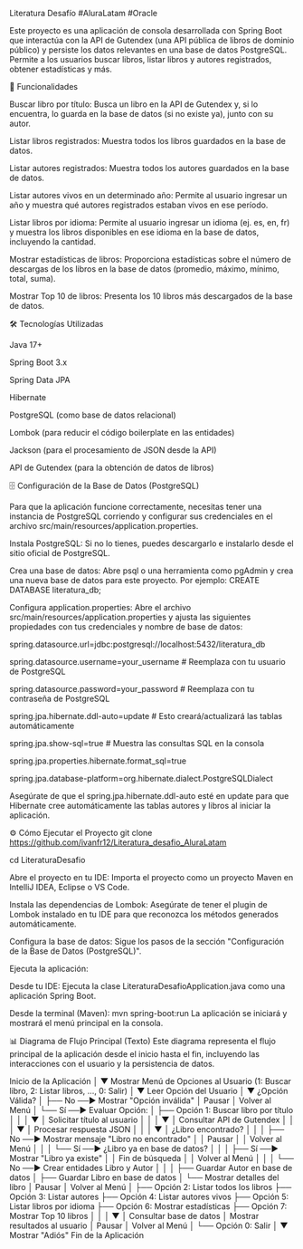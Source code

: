 Literatura Desafío
#AluraLatam #Oracle

Este proyecto es una aplicación de consola desarrollada con Spring Boot que interactúa con la API de Gutendex (una API pública de libros de dominio público) y persiste los datos relevantes en una base de datos PostgreSQL. Permite a los usuarios buscar libros, listar libros y autores registrados, obtener estadísticas y más.

🚀 Funcionalidades

Buscar libro por título: Busca un libro en la API de Gutendex y, si lo encuentra, lo guarda en la base de datos (si no existe ya), junto con su autor.

Listar libros registrados: Muestra todos los libros guardados en la base de datos.

Listar autores registrados: Muestra todos los autores guardados en la base de datos.

Listar autores vivos en un determinado año: Permite al usuario ingresar un año y muestra qué autores registrados estaban vivos en ese período.

Listar libros por idioma: Permite al usuario ingresar un idioma (ej. es, en, fr) y muestra los libros disponibles en ese idioma en la base de datos, incluyendo la cantidad.

Mostrar estadísticas de libros: Proporciona estadísticas sobre el número de descargas de los libros en la base de datos (promedio, máximo, mínimo, total, suma).

Mostrar Top 10 de libros: Presenta los 10 libros más descargados de la base de datos.

🛠️ Tecnologías Utilizadas

Java 17+

Spring Boot 3.x

Spring Data JPA

Hibernate

PostgreSQL (como base de datos relacional)

Lombok (para reducir el código boilerplate en las entidades)

Jackson (para el procesamiento de JSON desde la API)

API de Gutendex (para la obtención de datos de libros)

🗄️ Configuración de la Base de Datos (PostgreSQL)

Para que la aplicación funcione correctamente, necesitas tener una instancia de PostgreSQL corriendo y configurar sus credenciales en el archivo src/main/resources/application.properties.

Instala PostgreSQL: Si no lo tienes, puedes descargarlo e instalarlo desde el sitio oficial de PostgreSQL.

Crea una base de datos: Abre psql o una herramienta como pgAdmin y crea una nueva base de datos para este proyecto. Por ejemplo:
CREATE DATABASE literatura_db;

Configura application.properties: 
Abre el archivo src/main/resources/application.properties y ajusta las siguientes propiedades con tus credenciales y nombre de base de datos:

spring.datasource.url=jdbc:postgresql://localhost:5432/literatura_db

spring.datasource.username=your_username # Reemplaza con tu usuario de PostgreSQL

spring.datasource.password=your_password # Reemplaza con tu contraseña de PostgreSQL

spring.jpa.hibernate.ddl-auto=update # Esto creará/actualizará las tablas automáticamente

spring.jpa.show-sql=true # Muestra las consultas SQL en la consola

spring.jpa.properties.hibernate.format_sql=true

spring.jpa.database-platform=org.hibernate.dialect.PostgreSQLDialect

Asegúrate de que el spring.jpa.hibernate.ddl-auto esté en update para que Hibernate cree automáticamente las tablas autores y libros al iniciar la aplicación.

⚙️ Cómo Ejecutar el Proyecto
git clone https://github.com/ivanfr12/Literatura_desafio_AluraLatam

cd LiteraturaDesafio

Abre el proyecto en tu IDE: Importa el proyecto como un proyecto Maven en IntelliJ IDEA, Eclipse o VS Code.

Instala las dependencias de Lombok: Asegúrate de tener el plugin de Lombok instalado en tu IDE para que reconozca los métodos generados automáticamente.

Configura la base de datos: Sigue los pasos de la sección "Configuración de la Base de Datos (PostgreSQL)".

Ejecuta la aplicación:

Desde tu IDE: Ejecuta la clase LiteraturaDesafioApplication.java como una aplicación Spring Boot.

Desde la terminal (Maven):
mvn spring-boot:run
La aplicación se iniciará y mostrará el menú principal en la consola.

📊 Diagrama de Flujo Principal (Texto)
Este diagrama representa el flujo principal de la aplicación desde el inicio hasta el fin, incluyendo las interacciones con el usuario y la persistencia de datos.




  Inicio de la Aplicación
        │
        ▼
Mostrar Menú de Opciones al Usuario
(1: Buscar libro, 2: Listar libros, ..., 0: Salir)
        │
        ▼
Leer Opción del Usuario
        │
        ▼
¿Opción Válida?
   │
   ├── No ──► Mostrar "Opción inválida"
   │         Pausar
   │         Volver al Menú
   │
   └── Sí ──► Evaluar Opción:
               │
               ├── Opción 1: Buscar libro por título
               │     │
               │     ▼
               │   Solicitar título al usuario
               │     │
               │     ▼
               │   Consultar API de Gutendex
               │     │
               │     ▼
               │   Procesar respuesta JSON
               │     │
               │     ▼
               │   ¿Libro encontrado?
               │       │
               │       ├── No ──► Mostrar mensaje "Libro no encontrado"
               │       │          Pausar
               │       │          Volver al Menú
               │       │
               │       └── Sí ──► ¿Libro ya en base de datos?
               │                   │
               │                   ├── Sí ──► Mostrar "Libro ya existe"
               │                   │          Fin de búsqueda
               │                   │          Volver al Menú
               │                   │
               │                   └── No ──► Crear entidades Libro y Autor
               │                               │
               │                               ├── Guardar Autor en base de datos
               │                               ├── Guardar Libro en base de datos
               │                               └── Mostrar detalles del libro
               │                                   Pausar
               │                                   Volver al Menú
               │
               ├── Opción 2: Listar todos los libros
               ├── Opción 3: Listar autores
               ├── Opción 4: Listar autores vivos
               ├── Opción 5: Listar libros por idioma
               ├── Opción 6: Mostrar estadísticas
               ├── Opción 7: Mostrar Top 10 libros
               │     │
               │     ▼
               │   Consultar base de datos
               │   Mostrar resultados al usuario
               │   Pausar
               │   Volver al Menú
               │
               └── Opción 0: Salir
                     │
                     ▼
                 Mostrar "Adiós"
                 Fin de la Aplicación





